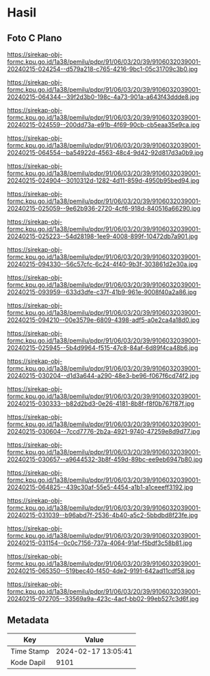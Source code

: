 # Hasil

## Foto C Plano

https://sirekap-obj-formc.kpu.go.id/1a38/pemilu/pdpr/91/06/03/20/39/9106032039001-20240215-024254--d579a218-c765-4216-9bc1-05c31709c3b0.jpg

https://sirekap-obj-formc.kpu.go.id/1a38/pemilu/pdpr/91/06/03/20/39/9106032039001-20240215-064344--39f2d3b0-198c-4a73-901a-a643f43ddde8.jpg

https://sirekap-obj-formc.kpu.go.id/1a38/pemilu/pdpr/91/06/03/20/39/9106032039001-20240215-024559--200dd73a-e91b-4f69-90cb-cb5eaa35e9ca.jpg

https://sirekap-obj-formc.kpu.go.id/1a38/pemilu/pdpr/91/06/03/20/39/9106032039001-20240215-064554--ba54922d-4563-48c4-9d42-92d817d3a0b9.jpg

https://sirekap-obj-formc.kpu.go.id/1a38/pemilu/pdpr/91/06/03/20/39/9106032039001-20240215-024904--3010312d-1282-4d11-859d-4950b95bed94.jpg

https://sirekap-obj-formc.kpu.go.id/1a38/pemilu/pdpr/91/06/03/20/39/9106032039001-20240215-025059--9e62b936-2720-4cf6-918d-840516a66290.jpg

https://sirekap-obj-formc.kpu.go.id/1a38/pemilu/pdpr/91/06/03/20/39/9106032039001-20240215-025223--54d28198-1ee9-4008-899f-10472db7a901.jpg

https://sirekap-obj-formc.kpu.go.id/1a38/pemilu/pdpr/91/06/03/20/39/9106032039001-20240215-094330--56c57cfc-6c24-4f40-9b3f-303861d2e30a.jpg

https://sirekap-obj-formc.kpu.go.id/1a38/pemilu/pdpr/91/06/03/20/39/9106032039001-20240215-093959--633d3dfe-c37f-41b9-961e-9008f40a2a86.jpg

https://sirekap-obj-formc.kpu.go.id/1a38/pemilu/pdpr/91/06/03/20/39/9106032039001-20240215-094210--00e3579e-6809-4398-adf5-a0e2ca4a18d0.jpg

https://sirekap-obj-formc.kpu.go.id/1a38/pemilu/pdpr/91/06/03/20/39/9106032039001-20240215-025945--5b4d9964-f515-47c8-84af-6d89f4ca48b6.jpg

https://sirekap-obj-formc.kpu.go.id/1a38/pemilu/pdpr/91/06/03/20/39/9106032039001-20240215-030204--d1d3a644-a290-48e3-be96-f067f6cd74f2.jpg

https://sirekap-obj-formc.kpu.go.id/1a38/pemilu/pdpr/91/06/03/20/39/9106032039001-20240215-030333--b82d2bd3-0e26-4181-8b8f-f8f0b767f87f.jpg

https://sirekap-obj-formc.kpu.go.id/1a38/pemilu/pdpr/91/06/03/20/39/9106032039001-20240215-030604--7ccd7776-2b2a-4921-9740-47259e8d9d77.jpg

https://sirekap-obj-formc.kpu.go.id/1a38/pemilu/pdpr/91/06/03/20/39/9106032039001-20240215-030657--a9644532-3b8f-459d-89bc-ee9eb6947b80.jpg

https://sirekap-obj-formc.kpu.go.id/1a38/pemilu/pdpr/91/06/03/20/39/9106032039001-20240215-064825--439c30af-55e5-4454-a1b1-a1ceeeff3192.jpg

https://sirekap-obj-formc.kpu.go.id/1a38/pemilu/pdpr/91/06/03/20/39/9106032039001-20240215-031039--b96abd7f-2536-4b40-a5c2-5bbdbd8f23fe.jpg

https://sirekap-obj-formc.kpu.go.id/1a38/pemilu/pdpr/91/06/03/20/39/9106032039001-20240215-031154--0c0c7156-737a-4064-91af-f5bdf3c58b81.jpg

https://sirekap-obj-formc.kpu.go.id/1a38/pemilu/pdpr/91/06/03/20/39/9106032039001-20240215-065350--519bec40-f450-4de2-9191-642ad11cdf58.jpg

https://sirekap-obj-formc.kpu.go.id/1a38/pemilu/pdpr/91/06/03/20/39/9106032039001-20240215-072705--33569a9a-423c-4acf-bb02-99eb527c3d6f.jpg


## Metadata

| Key        | Value               |
| ---------- | ------------------- |
| Time Stamp | 2024-02-17 13:05:41 |
| Kode Dapil | 9101                |



